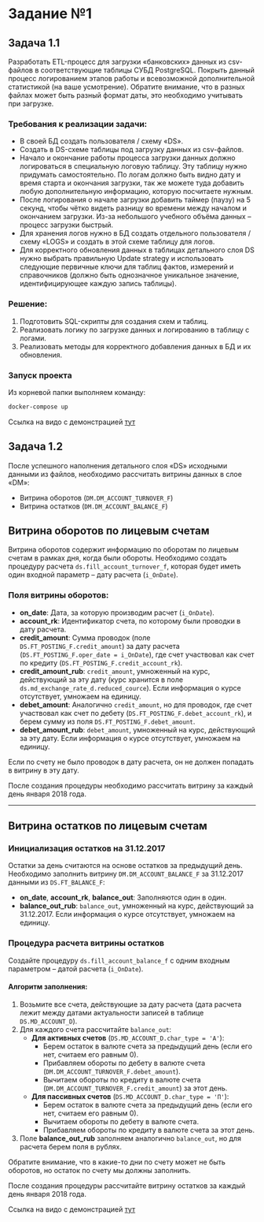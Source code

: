 # Задание №1

## Задача 1.1

Разработать ETL-процесс для загрузки «банковских» данных из csv-файлов в соответствующие таблицы СУБД PostgreSQL. Покрыть данный процесс логированием этапов работы и всевозможной дополнительной статистикой (на ваше усмотрение). Обратите внимание, что в разных файлах может быть разный формат даты, это необходимо учитывать при загрузке.

### Требования к реализации задачи:

- В своей БД создать пользователя / схему «DS».
- Создать в DS-схеме таблицы под загрузку данных из csv-файлов.
- Начало и окончание работы процесса загрузки данных должно логироваться в специальную логовую таблицу. Эту таблицу нужно придумать самостоятельно. По логам должно быть видно дату и время старта и окончания загрузки, так же можете туда добавить любую дополнительную информацию, которую посчитаете нужным.
- После логирования о начале загрузки добавить таймер (паузу) на 5 секунд, чтобы чётко видеть разницу во времени между началом и окончанием загрузки. Из-за небольшого учебного объёма данных – процесс загрузки быстрый.
- Для хранения логов нужно в БД создать отдельного пользователя / схему «LOGS» и создать в этой схеме таблицу для логов.
- Для корректного обновления данных в таблицах детального слоя DS нужно выбрать правильную Update strategy и использовать следующие первичные ключи для таблиц фактов, измерений и справочников (должно быть однозначное уникальное значение, идентифицирующее каждую запись таблицы).

### Решение:

1. Подготовить SQL-скрипты для создания схем и таблиц.
2. Реализовать логику по загрузке данных и логированию в таблицу с логами.
3. Реализовать методы для корректного добавления данных в БД и их обновления.

### Запуск проекта

Из корневой папки выполняем команду:

```bash
docker-compose up
```

Ссылка на видо с демонстрацией <a href="https://disk.yandex.ru/i/CGkeQp4l8Gql2A">тут</a>


## Задача 1.2


После успешного наполнения детального слоя «DS» исходными данными из файлов, необходимо рассчитать витрины данных в слое «DM»:
- Витрина оборотов (`DM.DM_ACCOUNT_TURNOVER_F`)
- Витрина остатков (`DM.DM_ACCOUNT_BALANCE_F`)

## Витрина оборотов по лицевым счетам

Витрина оборотов содержит информацию по оборотам по лицевым счетам в рамках дня, когда были обороты. Необходимо создать процедуру расчета `ds.fill_account_turnover_f`, которая будет иметь один входной параметр – дату расчета (`i_OnDate`).

### Поля витрины оборотов:
- **on_date**: Дата, за которую производим расчет (`i_OnDate`).
- **account_rk**: Идентификатор счета, по которому были проводки в дату расчета.
- **credit_amount**: Сумма проводок (поле `DS.FT_POSTING_F.credit_amount`) за дату расчета (`DS.FT_POSTING_F.oper_date = i_OnDate`), где счет участвовал как счет по кредиту (`DS.FT_POSTING_F.credit_account_rk`).
- **credit_amount_rub**: `credit_amount`, умноженный на курс, действующий за эту дату (курс хранится в поле `ds.md_exchange_rate_d.reduced_cource`). Если информация о курсе отсутствует, умножаем на единицу.
- **debet_amount**: Аналогично `credit_amount`, но для проводок, где счет участвовал как счет по дебету (`DS.FT_POSTING_F.debet_account_rk`), и берем сумму из поля `DS.FT_POSTING_F.debet_amount`.
- **debet_amount_rub**: `debet_amount`, умноженный на курс, действующий за эту дату. Если информация о курсе отсутствует, умножаем на единицу.

Если по счету не было проводок в дату расчета, он не должен попадать в витрину в эту дату.

После создания процедуры необходимо рассчитать витрину за каждый день января 2018 года.

---

## Витрина остатков по лицевым счетам

### Инициализация остатков на 31.12.2017
Остатки за день считаются на основе остатков за предыдущий день. Необходимо заполнить витрину `DM.DM_ACCOUNT_BALANCE_F` за 31.12.2017 данными из `DS.FT_BALANCE_F`:
- **on_date**, **account_rk**, **balance_out**: Заполняются один в один.
- **balance_out_rub**: `balance_out`, умноженный на курс, действующий за 31.12.2017. Если информация о курсе отсутствует, умножаем на единицу.

### Процедура расчета витрины остатков
Создайте процедуру `ds.fill_account_balance_f` с одним входным параметром – датой расчета (`i_OnDate`).

#### Алгоритм заполнения:
1. Возьмите все счета, действующие за дату расчета (дата расчета лежит между датами актуальности записей в таблице `DS.MD_ACCOUNT_D`).
2. Для каждого счета рассчитайте `balance_out`:
   - **Для активных счетов** (`DS.MD_ACCOUNT_D.char_type = 'А'`):
     - Берем остаток в валюте счета за предыдущий день (если его нет, считаем его равным 0).
     - Прибавляем обороты по дебету в валюте счета (`DM.DM_ACCOUNT_TURNOVER_F.debet_amount`).
     - Вычитаем обороты по кредиту в валюте счета (`DM.DM_ACCOUNT_TURNOVER_F.credit_amount`) за этот день.
   - **Для пассивных счетов** (`DS.MD_ACCOUNT_D.char_type = 'П'`):
     - Берем остаток в валюте счета за предыдущий день (если его нет, считаем его равным 0).
     - Вычитаем обороты по дебету в валюте счета.
     - Прибавляем обороты по кредиту в валюте счета за этот день.
3. Поле **balance_out_rub** заполняем аналогично `balance_out`, но для расчета берем поля в рублях.

Обратите внимание, что в какие-то дни по счету может не быть оборотов, но остаток по счету мы должны заполнить.

После создания процедуры рассчитайте витрину остатков за каждый день января 2018 года.


Ссылка на видо с демонстрацией <a href="https://disk.yandex.ru/i/mKhAs0bre0oVJw">тут</a>
